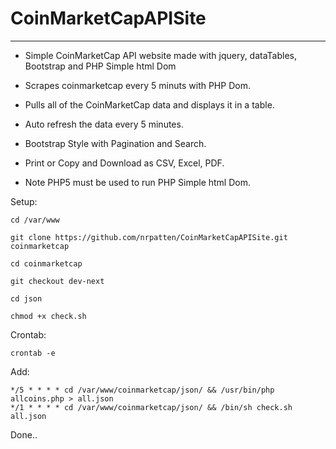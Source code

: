 # CoinMarketCapAPISite 
-------------

* Simple CoinMarketCap API website made with jquery, dataTables, Bootstrap and PHP Simple html Dom
 * Scrapes coinmarketcap every 5 minuts with PHP Dom.
 * Pulls all of the CoinMarketCap data and displays it in a table.
 * Auto refresh the data every 5 minutes.
 * Bootstrap Style with Pagination and Search.
 * Print or Copy and Download as CSV, Excel, PDF.

* Note PHP5 must be used to run PHP Simple html Dom.

Setup:

`cd /var/www`

`git clone https://github.com/nrpatten/CoinMarketCapAPISite.git coinmarketcap`

`cd coinmarketcap`

`git checkout dev-next`

`cd json`

`chmod +x check.sh`

Crontab:
```shell
crontab -e
```

Add:
```shell
*/5 * * * * cd /var/www/coinmarketcap/json/ && /usr/bin/php allcoins.php > all.json
*/1 * * * * cd /var/www/coinmarketcap/json/ && /bin/sh check.sh all.json
```
Done..
